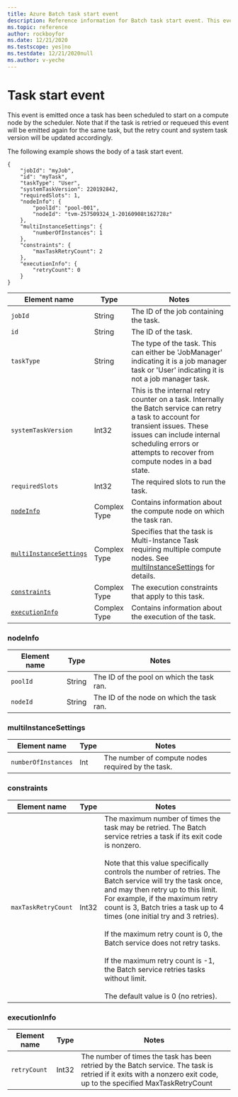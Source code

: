 ```yaml
---
title: Azure Batch task start event
description: Reference information for Batch task start event. This event is emitted once a task has been scheduled to start on a compute node by the scheduler.
ms.topic: reference
author: rockboyfor
ms.date: 12/21/2020
ms.testscope: yes|no
ms.testdate: 12/21/2020null
ms.author: v-yeche
---
```


# Task start event

 This event is emitted once a task has been scheduled to start on a compute node by the scheduler. Note that if the task is retried or requeued this event will be emitted again for the same task, but the retry count and system task version will be updated accordingly.


 The following example shows the body of a task start event.

```
{
    "jobId": "myJob",
    "id": "myTask",
    "taskType": "User",
    "systemTaskVersion": 220192842,
    "requiredSlots": 1,
    "nodeInfo": {
        "poolId": "pool-001",
        "nodeId": "tvm-257509324_1-20160908t162728z"
    },
    "multiInstanceSettings": {
        "numberOfInstances": 1
    },
    "constraints": {
        "maxTaskRetryCount": 2
    },
    "executionInfo": {
        "retryCount": 0
    }
}
```

|Element name|Type|Notes|
|------------------|----------|-----------|
|`jobId`|String|The ID of the job containing the task.|
|`id`|String|The ID of the task.|
|`taskType`|String|The type of the task. This can either be 'JobManager' indicating it is a job manager task or 'User' indicating it is not a job manager task.|
|`systemTaskVersion`|Int32|This is the internal retry counter on a task. Internally the Batch service can retry a task to account for transient issues. These issues can include internal scheduling errors or attempts to recover from compute nodes in a bad state.|
|`requiredSlots`|Int32|The required slots to run the task.|
|[`nodeInfo`](#nodeInfo)|Complex Type|Contains information about the compute node on which the task ran.|
|[`multiInstanceSettings`](#multiInstanceSettings)|Complex Type|Specifies that the task  is Multi-Instance Task requiring multiple compute nodes.  See [multiInstanceSettings](https://docs.microsoft.com/rest/api/batchservice/get-information-about-a-task) for details.|
|[`constraints`](#constraints)|Complex Type|The execution constraints that apply to this task.|
|[`executionInfo`](#executionInfo)|Complex Type|Contains information about the execution of the task.|

<a name="nodeInfo"></a>
### nodeInfo

|Element name|Type|Notes|
|------------------|----------|-----------|
|`poolId`|String|The ID of the pool on which the task ran.|
|`nodeId`|String|The ID of the node on which the task ran.|

<a name="multiInstanceSettings"></a>
### multiInstanceSettings

|Element name|Type|Notes|
|------------------|----------|-----------|
|`numberOfInstances`|Int|The number of compute nodes required by the task.|

<a name="constraints"></a>
### constraints

|Element name|Type|Notes|
|------------------|----------|-----------|
|`maxTaskRetryCount`|Int32|The maximum number of times the task may be retried. The Batch service retries a task if its exit code is nonzero.<br /><br /> Note that this value specifically controls the number of retries. The Batch service will try the task once, and may then retry up to this limit. For example, if the maximum retry count is 3, Batch tries a task up to 4 times (one initial try and 3 retries).<br /><br /> If the maximum retry count is 0, the Batch service does not retry tasks.<br /><br /> If the maximum retry count is -1, the Batch service retries tasks without limit.<br /><br /> The default value is 0 (no retries).|

<a name="executionInfo"></a>
### executionInfo

|Element name|Type|Notes|
|------------------|----------|-----------|
|`retryCount`|Int32|The number of times the task has been retried by the Batch service. The task is retried if it exits with a nonzero exit code, up to the specified MaxTaskRetryCount|



<!-- Update_Description: new article about batch task start event -->
<!--NEW.date: 12/21/2020-->